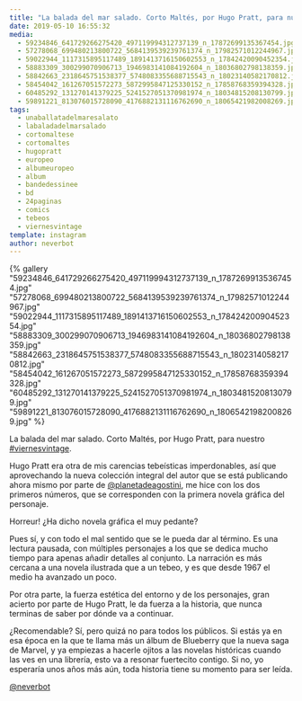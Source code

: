 ```yaml
---
title: "La balada del mar salado. Corto Maltés, por Hugo Pratt, para nuestro #viernesvintage"
date: 2019-05-10 16:55:32
media: 
  - 59234846_641729266275420_497119994312737139_n_17872699135367454.jpg
  - 57278068_699480213800722_5684139539239761374_n_17982571012244967.jpg
  - 59022944_1117315895117489_1891413716150602553_n_17842420090452354.jpg
  - 58883309_300299070906713_1946983141084192604_n_18036802798138359.jpg
  - 58842663_2318645751538377_5748083355688715543_n_18023140582170812.jpg
  - 58454042_161267051572273_5872995847125330152_n_17858768359394328.jpg
  - 60485292_131270141379225_5241527051370981974_n_18034815208130799.jpg
  - 59891221_813076015728090_4176882131116762690_n_18065421982008269.jpg
tags: 
  - unaballatadelmaresalato
  - labaladadelmarsalado
  - cortomaltese
  - cortomaltes
  - hugopratt
  - europeo
  - albumeuropeo
  - album
  - bandedessinee
  - bd
  - 24paginas
  - comics
  - tebeos
  - viernesvintage
template: instagram
author: neverbot
---
```


{% gallery "59234846_641729266275420_497119994312737139_n_17872699135367454.jpg" "57278068_699480213800722_5684139539239761374_n_17982571012244967.jpg" "59022944_1117315895117489_1891413716150602553_n_17842420090452354.jpg" "58883309_300299070906713_1946983141084192604_n_18036802798138359.jpg" "58842663_2318645751538377_5748083355688715543_n_18023140582170812.jpg" "58454042_161267051572273_5872995847125330152_n_17858768359394328.jpg" "60485292_131270141379225_5241527051370981974_n_18034815208130799.jpg" "59891221_813076015728090_4176882131116762690_n_18065421982008269.jpg" %}

La balada del mar salado. Corto Maltés, por Hugo Pratt, para nuestro [#viernesvintage](/etiquetas/viernesvintage).

Hugo Pratt era otra de mis carencias tebeísticas imperdonables, así que aprovechando la nueva colección integral del autor que se está publicando ahora mismo por parte de [@planetadeagostini](https://instagram.com/planetadeagostini), me hice con los dos primeros números, que se corresponden con la primera novela gráfica del personaje.

Horreur! ¿Ha dicho novela gráfica el muy pedante?

Pues sí, y con todo el mal sentido que se le pueda dar al término. Es una lectura pausada, con múltiples personajes a los que se dedica mucho tiempo para apenas añadir detalles al conjunto. La narración es más cercana a una novela ilustrada que a un tebeo, y es que desde 1967 el medio ha avanzado un poco.

Por otra parte, la fuerza estética del entorno y de los personajes, gran acierto por parte de Hugo Pratt, le da fuerza a la historia, que nunca terminas de saber por dónde va a continuar.

¿Recomendable? Sí, pero quizá no para todos los públicos. Si estás ya en esa época en la que te llama más un álbum de Blueberry que la nueva saga de Marvel, y ya empiezas a hacerle ojitos a las novelas históricas cuando las ves en una librería, esto va a resonar fuertecito contigo. Si no, yo esperaría unos años más aún, toda historia tiene su momento para ser leída.

[@neverbot](https://instagram.com/neverbot)
